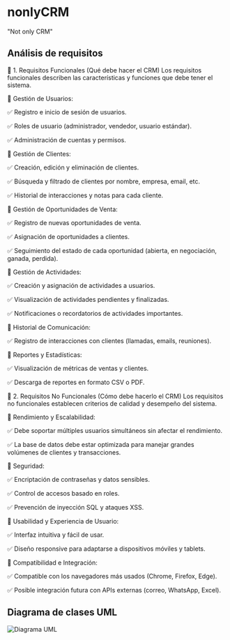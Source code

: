 # nonlyCRM
"Not only CRM"

## Análisis de requisitos

📌 1. Requisitos Funcionales (Qué debe hacer el CRM)
Los requisitos funcionales describen las características y funciones que debe tener el sistema.

🔹 Gestión de Usuarios:

✅ Registro e inicio de sesión de usuarios.

✅ Roles de usuario (administrador, vendedor, usuario estándar).

✅ Administración de cuentas y permisos.

🔹 Gestión de Clientes:

✅ Creación, edición y eliminación de clientes.

✅ Búsqueda y filtrado de clientes por nombre, empresa, email, etc.

✅ Historial de interacciones y notas para cada cliente.

🔹 Gestión de Oportunidades de Venta:

✅ Registro de nuevas oportunidades de venta.

✅ Asignación de oportunidades a clientes.

✅ Seguimiento del estado de cada oportunidad (abierta, en negociación, ganada, perdida).

🔹 Gestión de Actividades:

✅ Creación y asignación de actividades a usuarios.

✅ Visualización de actividades pendientes y finalizadas.

✅ Notificaciones o recordatorios de actividades importantes.

🔹 Historial de Comunicación:

✅ Registro de interacciones con clientes (llamadas, emails, reuniones).

🔹 Reportes y Estadísticas:

✅ Visualización de métricas de ventas y clientes.

✅ Descarga de reportes en formato CSV o PDF.


📌 2. Requisitos No Funcionales (Cómo debe hacerlo el CRM)
Los requisitos no funcionales establecen criterios de calidad y desempeño del sistema.

🔹 Rendimiento y Escalabilidad:

✅ Debe soportar múltiples usuarios simultáneos sin afectar el rendimiento.

✅ La base de datos debe estar optimizada para manejar grandes volúmenes de clientes y transacciones.

🔹 Seguridad:

✅ Encriptación de contraseñas y datos sensibles.

✅ Control de accesos basado en roles.

✅ Prevención de inyección SQL y ataques XSS.

🔹 Usabilidad y Experiencia de Usuario:

✅ Interfaz intuitiva y fácil de usar.

✅ Diseño responsive para adaptarse a dispositivos móviles y tablets.

🔹 Compatibilidad e Integración:

✅ Compatible con los navegadores más usados (Chrome, Firefox, Edge).

✅ Posible integración futura con APIs externas (correo, WhatsApp, Excel).

## Diagrama de clases UML

![Diagrama UML](https://github.com/user-attachments/assets/1b798ef9-1fc7-4abd-9e39-17e3dbb5549f)
